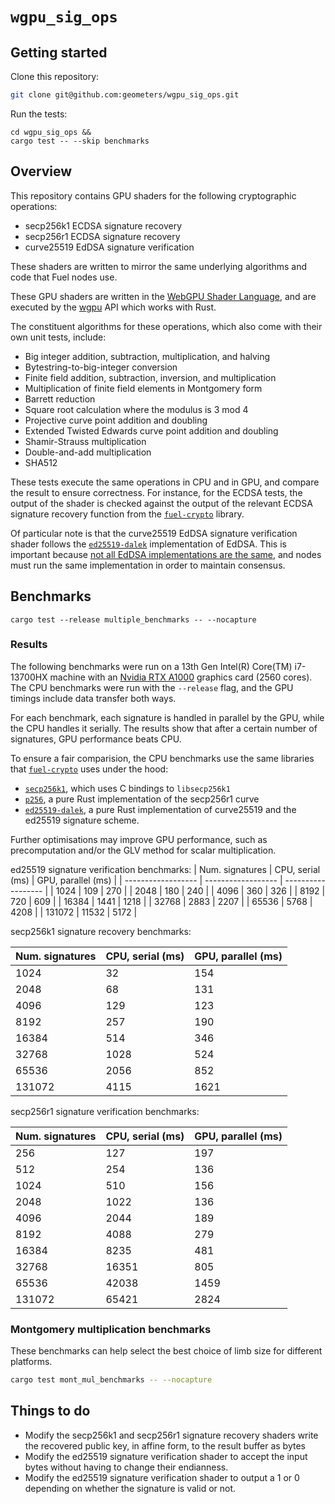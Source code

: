 # `wgpu_sig_ops`

## Getting started

Clone this repository:

```bash
git clone git@github.com:geometers/wgpu_sig_ops.git
```

Run the tests:

```
cd wgpu_sig_ops &&
cargo test -- --skip benchmarks
```

## Overview

This repository contains GPU shaders for the following cryptographic operations:

- secp256k1 ECDSA signature recovery
- secp256r1 ECDSA signature recovery
- curve25519 EdDSA signature verification

These shaders are written to mirror the same underlying algorithms and code that Fuel nodes use.

These GPU shaders are written in the [WebGPU Shader
Language](https://www.w3.org/TR/WGSL/), and are executed by the
[wgpu](https://github.com/gfx-rs/wgpu) API which works with Rust.

The constituent algorithms for these operations, which also come with their own
unit tests, include:

- Big integer addition, subtraction, multiplication, and halving
- Bytestring-to-big-integer conversion
- Finite field addition, subtraction, inversion, and multiplication
- Multiplication of finite field elements in Montgomery form
- Barrett reduction
- Square root calculation where the modulus is 3 mod 4
- Projective curve point addition and doubling
- Extended Twisted Edwards curve point addition and doubling
- Shamir-Strauss multiplication
- Double-and-add multiplication
- SHA512

These tests execute the same operations in CPU and in GPU, and compare the
result to ensure correctness. For instance, for the ECDSA tests, the output of
the shader is checked against the output of the relevant ECDSA signature
recovery function from the
[`fuel-crypto`](https://crates.io/crates/fuel-crypto) library.

Of particular note is that the curve25519 EdDSA signature verification shader follows the
[`ed25519-dalek`](https://crates.io/crates/ed25519-dalek) implementation of
EdDSA. This is important because [not all EdDSA implementations are the
same](https://hdevalence.ca/blog/2020-10-04-its-25519am), and nodes must run
the same implementation in order to maintain consensus.

## Benchmarks

```
cargo test --release multiple_benchmarks -- --nocapture
```

### Results

The following benchmarks were run on a 13th Gen Intel(R) Core(TM) i7-13700HX
machine with an [Nvidia RTX
A1000](https://www.notebookcheck.net/NVIDIA-RTX-A1000-Laptop-GPU-GPU-Benchmarks-and-Specs.615862.0.html)
graphics card (2560 cores). The CPU benchmarks were run with the `--release`
flag, and the GPU timings include data transfer both ways.

For each benchmark, each signature is handled in parallel by the GPU, while the
CPU handles it serially. The results show that after a certain number of
signatures, GPU performance beats CPU.

To ensure a fair comparision, the CPU benchmarks use the same libraries that
[`fuel-crypto`](https://crates.io/crates/fuel-crypto) uses under the hood:

- [`secp256k1`](https://crates.io/crates/secp256k1), which uses C bindings to `libsecp256k1`
- [`p256`](https://crates.io/crates/p256), a pure Rust implementation of the secp256r1 curve
- [`ed25519-dalek`](https://crates.io/crates/ed25519-dalek), a pure Rust
  implementation of curve25519 and the ed25519 signature scheme.

Further optimisations may improve GPU performance, such as precomputation
and/or the GLV method for scalar multiplication.

ed25519 signature verification benchmarks: 
| Num. signatures    | CPU, serial (ms)   | GPU, parallel (ms) |
| ------------------ | ------------------ | ------------------ |
| 1024               | 109                | 270                |
| 2048               | 180                | 240                |
| 4096               | 360                | 326                |
| 8192               | 720                | 609                |
| 16384              | 1441               | 1218               |
| 32768              | 2883               | 2207               |
| 65536              | 5768               | 4208               |
| 131072             | 11532              | 5172               |

secp256k1 signature recovery benchmarks: 

| Num. signatures    | CPU, serial (ms)   | GPU, parallel (ms) |
| ------------------ | ------------------ | ------------------ |
| 1024               | 32                 | 154                |
| 2048               | 68                 | 131                |
| 4096               | 129                | 123                |
| 8192               | 257                | 190                |
| 16384              | 514                | 346                |
| 32768              | 1028               | 524                |
| 65536              | 2056               | 852                |
| 131072             | 4115               | 1621               |

secp256r1 signature verification benchmarks: 

| Num. signatures    | CPU, serial (ms)   | GPU, parallel (ms) |
| ------------------ | ------------------ | ------------------ |
| 256                | 127                | 197                |
| 512                | 254                | 136                |
| 1024               | 510                | 156                |
| 2048               | 1022               | 136                |
| 4096               | 2044               | 189                |
| 8192               | 4088               | 279                |
| 16384              | 8235               | 481                |
| 32768              | 16351              | 805                |
| 65536              | 42038              | 1459               |
| 131072             | 65421              | 2824               |

### Montgomery multiplication benchmarks

These benchmarks can help select the best choice of limb size for different platforms.

```bash
cargo test mont_mul_benchmarks -- --nocapture
```

## Things to do

- Modify the secp256k1 and secp256r1 signature recovery shaders write the
  recovered public key, in affine form, to the result buffer as bytes
- Modify the ed25519 signature verification shader to accept the input bytes
  without having to change their endianness.
- Modify the ed25519 signature verification shader to output a 1 or 0 depending
  on whether the signature is valid or not.
